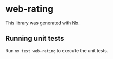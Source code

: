 # web-rating

This library was generated with [Nx](https://nx.dev).

## Running unit tests

Run `nx test web-rating` to execute the unit tests.
